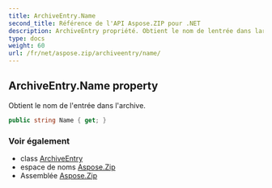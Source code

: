 ```yaml
---
title: ArchiveEntry.Name
second_title: Référence de l'API Aspose.ZIP pour .NET
description: ArchiveEntry propriété. Obtient le nom de lentrée dans larchive.
type: docs
weight: 60
url: /fr/net/aspose.zip/archiveentry/name/
---
```

## ArchiveEntry.Name property

Obtient le nom de l'entrée dans l'archive.

```csharp
public string Name { get; }
```

### Voir également

* class [ArchiveEntry](../)
* espace de noms [Aspose.Zip](../../archiveentry/)
* Assemblée [Aspose.Zip](../../../)


